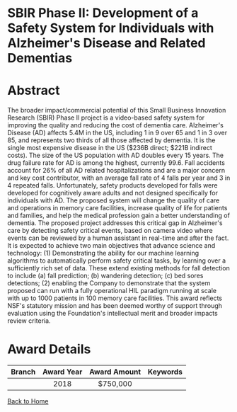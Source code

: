 
SBIR Phase II: Development of a Safety System for Individuals with Alzheimer&#039;s Disease and Related Dementias
=================================================================================================================

# Abstract


The broader impact/commercial potential of this Small Business Innovation Research (SBIR) Phase II project is a video-based safety system for improving the quality and reducing the cost of dementia care. Alzheimer's Disease (AD) affects 5.4M in the US, including 1 in 9 over 65 and 1 in 3 over 85, and represents two thirds of all those affected by dementia. It is the single most expensive disease in the US ($236B direct; $221B indirect costs). The size of the US population with AD doubles every 15 years. The drug failure rate for AD is among the highest, currently 99.6. Fall accidents account for 26% of all AD related hospitalizations and are a major concern and key cost contributor, with an average fall rate of 4 falls per year and 3 in 4 repeated falls. Unfortunately, safety products developed for falls were developed for cognitively aware adults and not designed specifically for individuals with AD. The proposed system will change the quality of care and operations in memory care facilities, increase quality of life for patients and families, and help the medical profession gain a better understanding of dementia. The proposed project addresses this critical gap in Alzheimer's care by detecting safety critical events, based on camera video where events can be reviewed by a human assistant in real-time and after the fact. It is expected to achieve two main objectives that advance science and technology: (1) Demonstrating the ability for our machine learning algorithms to automatically perform safety critical tasks, by learning over a sufficiently rich set of data. These extend existing methods for fall detection to include (a) fall prediction; (b) wandering detection; (c) bed sores detections; (2) enabling the Company to demonstrate that the system proposed can run with a fully operational HIL paradigm running at scale with up to 1000 patients in 100 memory care facilities. This award reflects NSF's statutory mission and has been deemed worthy of support through evaluation using the Foundation's intellectual merit and broader impacts review criteria.  

# Award Details

|Branch|Award Year|Award Amount|Keywords|
| :---: | :---: | :---: | :---: |
||2018|$750,000||
  
  


[Back to Home](https://github.com/chrischow/dod_sbir_awards/Reports/JT/#379)
